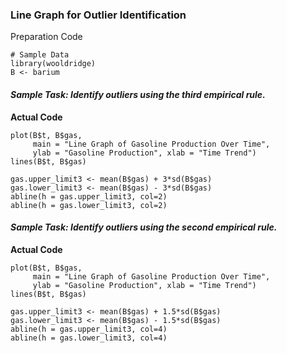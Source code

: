 ### Line Graph for Outlier Identification
Preparation Code
```
# Sample Data
library(wooldridge)
B <- barium
```
#### **_Sample Task: Identify outliers using the third empirical rule._**
**Actual Code**
```
plot(B$t, B$gas,
     main = "Line Graph of Gasoline Production Over Time",
     ylab = "Gasoline Production", xlab = "Time Trend")
lines(B$t, B$gas)

gas.upper_limit3 <- mean(B$gas) + 3*sd(B$gas)
gas.lower_limit3 <- mean(B$gas) - 3*sd(B$gas)
abline(h = gas.upper_limit3, col=2)
abline(h = gas.lower_limit3, col=2)
```
#### **_Sample Task: Identify outliers using the second empirical rule._**
**Actual Code**
```
plot(B$t, B$gas,
     main = "Line Graph of Gasoline Production Over Time",
     ylab = "Gasoline Production", xlab = "Time Trend")
lines(B$t, B$gas)

gas.upper_limit3 <- mean(B$gas) + 1.5*sd(B$gas)
gas.lower_limit3 <- mean(B$gas) - 1.5*sd(B$gas)
abline(h = gas.upper_limit3, col=4)
abline(h = gas.lower_limit3, col=4)
```
